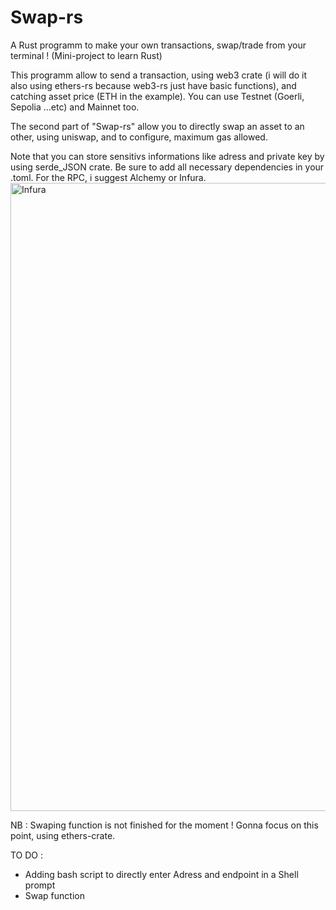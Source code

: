 # Swap-rs
A Rust programm to make your own transactions, swap/trade from your terminal ! (Mini-project to learn Rust)


This programm allow to send a transaction, using web3 crate (i will do it also using ethers-rs because web3-rs just have basic functions), and catching asset price (ETH in the example).
You can use Testnet (Goerli, Sepolia ...etc) and Mainnet too.

The second part of "Swap-rs" allow you to directly swap an asset to an other, using uniswap, and to configure, maximum gas allowed.

Note that you can store sensitivs informations like adress and private key by using serde_JSON crate.
Be sure to add all necessary dependencies in your .toml.
For the RPC, i suggest Alchemy or Infura.
<img width="1005" alt="Infura" src="https://user-images.githubusercontent.com/117627242/229313777-a80e1a61-a34b-4692-b3a4-3c36cc8fe854.png">


NB : Swaping function is not finished for the moment ! Gonna focus on this point, using ethers-crate.

TO DO :
  - Adding bash script to directly enter Adress and endpoint in a Shell prompt
  - Swap function
